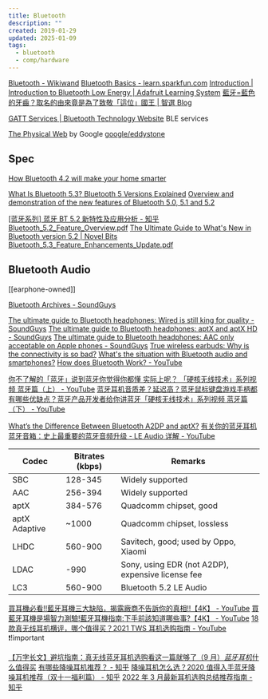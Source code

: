 ```yaml
---
title: Bluetooth
description: ""
created: 2019-01-29
updated: 2025-01-09
tags:
  - bluetooth
  - comp/hardware
---
```


[Bluetooth - Wikiwand](https://www.wikiwand.com/en/Bluetooth)
[Bluetooth Basics - learn.sparkfun.com](https://learn.sparkfun.com/tutorials/bluetooth-basics)
[Introduction | Introduction to Bluetooth Low Energy | Adafruit Learning System](https://learn.adafruit.com/introduction-to-bluetooth-low-energy?view=all)
[藍牙=藍色的牙齒？取名的由來竟是為了致敬「這位」國王 | 智選 Blog](https://blog.witsper.com/tips/bluetooth/)

[GATT Services | Bluetooth Technology Website](https://www.bluetooth.com/specifications/gatt/services) BLE services

[The Physical Web](https://google.github.io/physical-web/) by Google
[google/eddystone](https://github.com/google/eddystone)

## Spec

[How Bluetooth 4.2 will make your home smarter](http://www.trustedreviews.com/opinions/what-is-bluetooth-4-2)

[What Is Bluetooth 5.3? Bluetooth 5 Versions Explained](https://www.makeuseof.com/what-is-bluetooth-5-3-bluetooth-5-versions-explained/)
[Overview and demonstration of the new features of Bluetooth 5.0, 5.1 and 5.2](https://www.ti.com/lit/ml/slyp707/slyp707.pdf)

[[蓝牙系列] 蓝牙 BT 5.2 新特性及应用分析 - 知乎](https://zhuanlan.zhihu.com/p/146128534)
[Bluetooth_5.2_Feature_Overview.pdf](https://www.bluetooth.com/wp-content/uploads/2020/01/Bluetooth_5.2_Feature_Overview.pdf)
[The Ultimate Guide to What's New in Bluetooth version 5.2 | Novel Bits](https://novelbits.io/bluetooth-version-5-2-le-audio/)
[Bluetooth_5.3_Feature_Enhancements_Update.pdf](https://www.bluetooth.com/wp-content/uploads/2021/01/Bluetooth_5.3_Feature_Enhancements_Update.pdf)

## Bluetooth Audio

[[earphone-owned]]

[Bluetooth Archives - SoundGuys](https://www.soundguys.com/tag/bluetooth/)

[The ultimate guide to Bluetooth headphones: Wired is still king for quality - SoundGuys](https://www.soundguys.com/ultimate-guide-to-bluetooth-headphones-20019/)
[The ultimate guide to Bluetooth headphones: aptX and aptX HD - SoundGuys](https://www.soundguys.com/the-ultimate-guide-to-bluetooth-aptx-and-aptx-hd-19914/)
[The ultimate guide to Bluetooth headphones: AAC only acceptable on Apple phones - SoundGuys](https://www.soundguys.com/the-ultimate-guide-to-bluetooth-headphones-aac-20296/)
[True wireless earbuds: Why is the connectivity is so bad?](https://www.soundguys.com/why-true-wireless-connectivity-bad-20673/)
[What's the situation with Bluetooth audio and smartphones?](https://www.androidauthority.com/bluetooth-audio-quality-explored-750473/)
[How does Bluetooth Work? - YouTube](https://www.youtube.com/watch?v=1I1vxu5qIUM)

[你不了解的「蓝牙」说到蓝牙你觉得你都懂 实际上呢？ 「硬核无线技术」系列视频 蓝牙篇（上） - YouTube](https://www.youtube.com/watch?v=Hn0Nt9qW0IU)
[蓝牙耳机音质差？延迟高？蓝牙鼠标键盘游戏手柄都有哪些优缺点？蓝牙产品开发者给你讲蓝牙「硬核无线技术」系列视频 蓝牙篇（下） - YouTube](https://www.youtube.com/watch?v=nw_dqxh4ikY)

[What’s the Difference Between Bluetooth A2DP and aptX?](https://www.howtogeek.com/338750/whats-the-difference-between-bluetooth-a2dp-and-aptx/)
[有关你的蓝牙耳机 蓝牙音箱：史上最重要的蓝牙音频升级 - LE Audio 详解 - YouTube](https://www.youtube.com/watch?v=o4NepbMX944)

| Codec         | Bitrates (kbps) | Remarks                                           |
| ------------- | --------------- | ------------------------------------------------- |
| SBC           | 128-345         | Widely supported                                  |
| AAC           | 256-394         | Widely supported                                  |
| aptX          | 384-576         | Quadcomm chipset, good                            |
| aptX Adaptive | ~1000           | Quadcomm chipset, lossless                        |
| LHDC          | 560-900         | Savitech, good; used by Oppo, Xiaomi              |
| LDAC          | -990            | Sony, using EDR (not A2DP), expensive license fee |
| LC3           | 560-900         | Bluetooth 5.2 LE Audio                            |

[買耳機必看!!藍牙耳機三大缺陷，揭露廠商不告訴你的真相!!【4K】 - YouTube](https://www.youtube.com/watch?v=7sVSB0XoGns)
[買藍牙耳機是場智力測驗!藍牙耳機指南:下手前該知道哪些事?【4K】 - YouTube](https://www.youtube.com/watch?v=gRyTFlYspoQ)
[18 款真无线耳机横评，哪个值得买？2021 TWS 耳机选购指南 - YouTube](https://www.youtube.com/watch?v=tuso8m9QIQQ) ❗!important

[【万字长文】避坑指南：真无线蓝牙耳机选购看这一篇就够了（9 月）*蓝牙耳机*什么值得买](https://post.smzdm.com/p/a4wo9zn8/)
[有哪些降噪耳机推荐？ - 知乎](https://www.zhihu.com/question/20911156/answer/1356441261)
[降噪耳机怎么选？2020 值得入手蓝牙降噪耳机推荐（双十一福利篇） - 知乎](https://zhuanlan.zhihu.com/p/165154938)
[2022 年 3 月最新耳机选购总结推荐指南 - 知乎](https://zhuanlan.zhihu.com/p/142763404)
